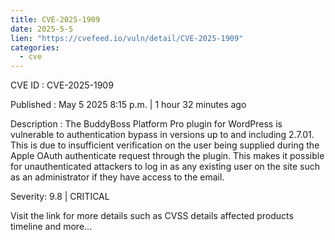```yaml
---
title: CVE-2025-1909
date: 2025-5-5
lien: "https://cvefeed.io/vuln/detail/CVE-2025-1909"
categories:
  - cve
---
```


CVE ID : CVE-2025-1909

Published :  May 5
2025
8:15 p.m. | 1 hour
32 minutes ago

Description : The BuddyBoss Platform Pro plugin for WordPress is vulnerable to authentication bypass in versions up to
and including
2.7.01. This is due to insufficient verification on the user being supplied during the Apple OAuth authenticate request through the plugin. This makes it possible for unauthenticated attackers to log in as any existing user on the site
such as an administrator
if they have access to the email.

Severity: 9.8 | CRITICAL

Visit the link for more details
such as CVSS details
affected products
timeline
and more...
